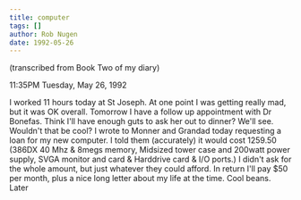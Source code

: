 ```yaml
---
title: computer
tags: []
author: Rob Nugen
date: 1992-05-26
---
```


<p class=note>(transcribed from Book Two of my diary)

<p class=date>11:35PM Tuesday, May 26, 1992

<p>I worked 11 hours today at St Joseph.  At one point I was getting
really mad, but it was OK overall.  Tomorrow I have a follow up
appointment with Dr Bonefas.  Think I'll have enough guts to ask her
out to dinner?  We'll see.  Wouldn't that be cool?  I wrote to Monner
and Grandad today requesting a loan for my new computer.  I told them
(accurately) it would cost 1259.50 (386DX 40 Mhz & 8megs memory,
Midsized tower case and 200watt power supply, SVGA monitor and card &
Harddrive card & I/O ports.)  I didn't ask for the whole amount, but
just whatever they could afford.  In return I'll pay $50 per month,
plus a nice long letter about my life at the time.  Cool beans.  Later
